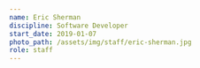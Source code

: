 ```yaml
---
name: Eric Sherman
discipline: Software Developer
start_date: 2019-01-07
photo_path: /assets/img/staff/eric-sherman.jpg
role: staff
---
```

